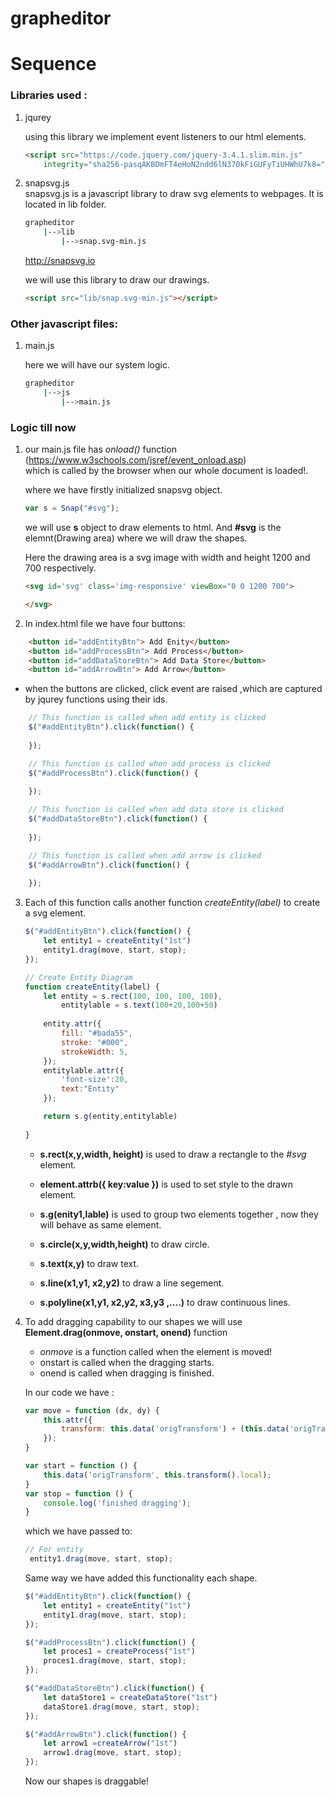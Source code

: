 # grapheditor
# Sequence
### Libraries used :
1. jqurey <br>

    using this library we implement event listeners to our html elements.
    
    ```html
    <script src="https://code.jquery.com/jquery-3.4.1.slim.min.js"
        integrity="sha256-pasqAKBDmFT4eHoN2ndd6lN370kFiGUFyTiUHWhU7k8=" crossorigin="anonymous"></script>
    ```

2. snapsvg.js <br>
    snapsvg.js is a javascript library to draw svg elements to webpages. It 
    is located in lib folder.

    ```bash
    grapheditor
        |-->lib
            |-->snap.svg-min.js
    ```
    http://snapsvg.io

    we will use this library to draw our drawings.
    ```html
    <script src="lib/snap.svg-min.js"></script>
    ```

### Other javascript files:

1.  main.js

    here we will have our system logic.
    ```bash
    grapheditor
        |-->js
            |-->main.js
    ```

### Logic till now

1. our main.js file has _onload()_ function (https://www.w3schools.com/jsref/event_onload.asp) <br>
which is called by the browser when our whole document is loaded!.<br>

    where we have firstly initialized snapsvg object.
    ```javascript
    var s = Snap("#svg");
    ```
    we will use __s__ object to draw elements to html. And __#svg__ is the<br>elemnt(Drawing area) where we will draw the shapes.
    
    Here the drawing area is a svg image with width and height 1200 and 700 respectively.
    ```html
    <svg id='svg' class='img-responsive' viewBox="0 0 1200 700">

    </svg>
    ```


2. In index.html file we have four buttons:
```html
    <button id="addEntityBtn"> Add Enity</button>
    <button id="addProcessBtn"> Add Process</button>
    <button id="addDataStoreBtn"> Add Data Store</button>
    <button id="addArrowBtn"> Add Arrow</button>
```
* when the buttons are clicked, click event are raised ,which are captured by jqurey functions using their ids.

```javascript
    // This function is called when add entity is clicked
    $("#addEntityBtn").click(function() {
        
    });

    // This function is called when add process is clicked
    $("#addProcessBtn").click(function() {
        
    });

    // This function is called when add data store is clicked
    $("#addDataStoreBtn").click(function() {
        
    });

    // This function is called when add arrow is clicked
    $("#addArrowBtn").click(function() {
        
    });

```

3. Each of this function calls another function _createEntity(label)_ to create a svg element.

    ```javascript
    $("#addEntityBtn").click(function() {
        let entity1 = createEntity("1st")
        entity1.drag(move, start, stop);
    });

    // Create Entity Diagram
    function createEntity(label) {
        let entity = s.rect(100, 100, 100, 100),
            entitylable = s.text(100+20,100+50)
        
        entity.attr({
            fill: "#bada55",
            stroke: "#000",
            strokeWidth: 5,
        });
        entitylable.attr({
            'font-size':20,
            text:"Entity"
        });
    
        return s.g(entity,entitylable)
        
    }

    ```

    *  __s.rect(x,y,width, height)__ is used to draw a rectangle to the _#svg_ element.
    * __element.attrb({ key:value })__ is used to set style to the drawn element.
    * __s.g(enity1,lable)__ is used to group two elements together , now they will behave as same element.

    * __s.circle(x,y,width,height)__ to draw circle.
    * __s.text(x,y)__ to draw text.
    * __s.line(x1,y1, x2,y2)__ to draw a line segement.
    * __s.polyline(x1,y1, x2,y2, x3,y3 ,....)__  to draw continuous lines.

4.  To add dragging capability to our shapes we will use<br>
    __Element.drag(onmove, onstart, onend)__ function
    * _onmove_ is a function called when the element is moved!
    * onstart is called when the dragging starts.
    * onend is called when dragging is finished.

    In our code we have :
    ```javascript
    var move = function (dx, dy) {
        this.attr({
            transform: this.data('origTransform') + (this.data('origTransform') ? "T" : "t") + [dx, dy]
        });
    }

    var start = function () {
        this.data('origTransform', this.transform().local);
    }
    var stop = function () {
        console.log('finished dragging');
    }

    ```

    which we have passed to:

    ```javascript
    // For entity
     entity1.drag(move, start, stop);
    ```
    Same way we have added this functionality each shape.<br>
   
    ```javascript
    $("#addEntityBtn").click(function() {
        let entity1 = createEntity("1st")
        entity1.drag(move, start, stop);
    });

    $("#addProcessBtn").click(function() {
        let proces1 = createProcess("1st")
        proces1.drag(move, start, stop);
    });

    $("#addDataStoreBtn").click(function() {
        let dataStore1 = createDataStore("1st")
        dataStore1.drag(move, start, stop); 
    });

    $("#addArrowBtn").click(function() {
        let arrow1 =createArrow("1st")
        arrow1.drag(move, start, stop);
    });
    ```
     Now our shapes is draggable!
